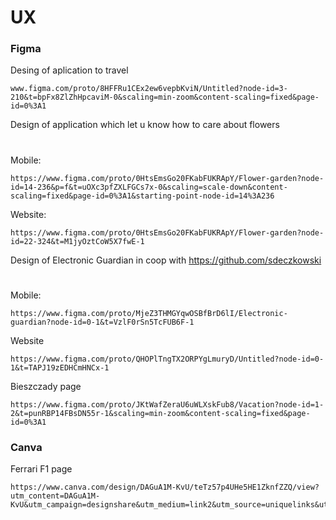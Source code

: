 # UX

### Figma

Desing of aplication to travel
```
www.figma.com/proto/8HFFRu1CEx2ew6vepbKviN/Untitled?node-id=3-210&t=bpFx8ZlZhHpcaviM-0&scaling=min-zoom&content-scaling=fixed&page-id=0%3A1
```
Design of application which let u know how to care about flowers
#
Mobile:
```
https://www.figma.com/proto/0HtsEmsGo20FKabFUKRApY/Flower-garden?node-id=14-236&p=f&t=uOXc3pfZXLFGCs7x-0&scaling=scale-down&content-scaling=fixed&page-id=0%3A1&starting-point-node-id=14%3A236
```
Website:
```
https://www.figma.com/proto/0HtsEmsGo20FKabFUKRApY/Flower-garden?node-id=22-324&t=M1jyOztCoW5X7fwE-1
```
Design of Electronic Guardian in coop with https://github.com/sdeczkowski
#
Mobile:
```
https://www.figma.com/proto/MjeZ3THMGYqwOSBfBrD6lI/Electronic-guardian?node-id=0-1&t=VzlF0rSn5TcFUB6F-1
```
Website
```
https://www.figma.com/proto/QHOPlTngTX2ORPYgLmuryD/Untitled?node-id=0-1&t=TAPJ19zEDHCmHNCx-1
```
Bieszczady page
```
https://www.figma.com/proto/JKtWafZeraU6uWLXskFub8/Vacation?node-id=1-2&t=punRBP14FBsDN55r-1&scaling=min-zoom&content-scaling=fixed&page-id=0%3A1
```

### Canva

Ferrari F1 page
```
https://www.canva.com/design/DAGuA1M-KvU/teTz57p4UHe5HE1ZknfZZQ/view?utm_content=DAGuA1M-KvU&utm_campaign=designshare&utm_medium=link2&utm_source=uniquelinks&utlId=haa06c4626c
```
